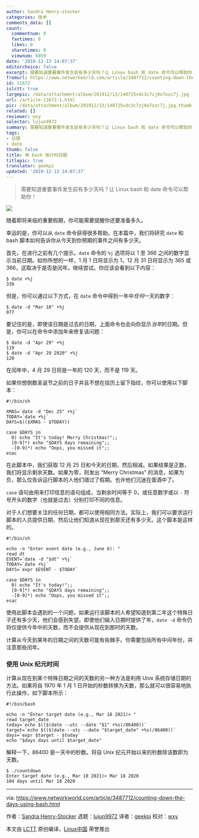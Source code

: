 ```yaml
---
author: Sandra Henry-stocker
categories: 技术
comments_data: []
count:
  commentnum: 0
  favtimes: 0
  likes: 0
  sharetimes: 0
  viewnum: 6859
date: '2019-12-13 14:07:37'
editorchoice: false
excerpt: 需要知道重要事件发生前有多少天吗？让 Linux bash 和 date 命令可以帮助你！
fromurl: https://www.networkworld.com/article/3487712/counting-down-the-days-using-bash.html
id: 11672
islctt: true
largepic: /data/attachment/album/201912/13/140725vdc3c7zj0o7ozc7j.jpg
url: /article-11672-1.html
pic: /data/attachment/album/201912/13/140725vdc3c7zj0o7ozc7j.jpg.thumb.jpg
related: []
reviewer: wxy
selector: lujun9972
summary: 需要知道重要事件发生前有多少天吗？让 Linux bash 和 date 命令可以帮助你！
tags:
- 日期
- date
thumb: false
title: 用 bash 倒计时日期
titlepic: true
translator: geekpi
updated: '2019-12-13 14:07:37'
---
```



> 
> 需要知道重要事件发生前有多少天吗？让 Linux bash 和 date 命令可以帮助你！
> 
> 
> 


![](/data/attachment/album/201912/13/140725vdc3c7zj0o7ozc7j.jpg)


随着即将来临的重要假期，你可能需要提醒你还要准备多久。


幸运的是，你可以从 `date` 命令获得很多帮助。在本篇中，我们将研究 `date` 和 bash 脚本如何告诉你从今天到你预期的事件之间有多少天。


首先，在进行之前有几个提示。`date` 命令的 `%j` 选项将以 1 至 366 之间的数字显示当前日期。如你所想的一样，1 月 1 日将显示为 1，12 月 31 日将显示为 365 或 366，这取决于是否是闰年。继续尝试。你应该会看到以下内容：



```
$ date +%j
339
```

但是，你可以通过以下方式，在 `date` 命令中得到一年中*任何*一天的数字：



```
$ date -d "Mar 18" +%j
077
```

要记住的是，即使该日期是过去的日期，上面命令也会向你显示*当年*的日期。但是，你可以在命令中添加年来修复该问题：



```
$ date -d "Apr 29" +%j
119
$ date -d "Apr 29 2020" +%j
120
```

在闰年中，4 月 29 日将是一年的 120 天，而不是 119 天。


如果你想倒数圣诞节之前的日子并且不想在挂历上留下指纹，你可以使用以下脚本：



```
#!/bin/sh

XMAS=`date -d "Dec 25" +%j`
TODAY=`date +%j`
DAYS=$(($XMAS - $TODAY))

case $DAYS in
  0) echo "It's today! Merry Christmas!";;
  [0-9]*) echo "$DAYS days remaining";;
  -[0-9]*) echo "Oops, you missed it";;
esac
```

在此脚本中，我们获取 12 月 25 日和今天的日期，然后相减。如果结果是正数，我们将显示剩余天数。如果为零，则发出 “Merry Christmas” 的消息，如果为负，那么仅告诉运行脚本的人他们错过了假期。也许他们沉迷在蛋酒中了。


`case` 语句由用来打印信息的语句组成，当剩余时间等于 0，或任意数字或以 `-` 符号开头的数字（也就是过去）分别打印不同的信息。


对于人们想要关注的任何日期，都可以使用相同方法。实际上，我们可以要求运行脚本的人员提供日期，然后让他们知道从现在到那天还有多少天。这个脚本是这样的。



```
#!/bin/sh

echo -n "Enter event date (e.g., June 6): "
read dt
EVENT=`date -d "$dt" +%j`
TODAY=`date +%j`
DAYS=`expr $EVENT - $TODAY`

case $DAYS in
  0) echo "It's today!";;
  [0-9]*) echo "$DAYS days remaining";;
  -[0-9]*) echo "Oops, you missed it";;
esac
```

使用此脚本会遇到的一个问题，如果运行该脚本的人希望知道到第二年这个特殊日子还有多少天，他们会感到失望。即使他们输入日期时提供了年，`date -d` 命令仍将仅提供今年中的天数，而不会提供从现在到那时的天数。


计算从今天到某年的日期之间的天数可能有些棘手。你需要包括所有中间年份，并注意那些闰年。


### 使用 Unix 纪元时间


计算从现在到某个特殊日期之间的天数的另一种方法是利用 Unix 系统存储日期的方法。如果将自 1970 年 1 月 1 日开始的秒数转换为天数，那么就可以很容易地执行此操作，如下脚本所示：



```
#!/bin/bash

echo -n "Enter target date (e.g., Mar 18 2021)> "
read target_date
today=`echo $(($(date --utc --date "$1" +%s)/86400))`
target=`echo $(($(date --utc --date "$target_date" +%s)/86400))`
days=`expr $target - $today`
echo "$days days until $target_date"
```

解释一下，86400 是一天中的秒数。将自 Unix 纪元开始以来的秒数除该数即为天数。



```
$ ./countdown
Enter target date (e.g., Mar 18 2021)> Mar 18 2020
104 days until Mar 18 2020
```



---


via: <https://www.networkworld.com/article/3487712/counting-down-the-days-using-bash.html>


作者：[Sandra Henry-Stocker](https://www.networkworld.com/author/Sandra-Henry_Stocker/) 选题：[lujun9972](https://github.com/lujun9972) 译者：[geekpi](https://github.com/geekpi) 校对：[wxy](https://github.com/wxy)


本文由 [LCTT](https://github.com/LCTT/TranslateProject) 原创编译，[Linux中国](https://linux.cn/) 荣誉推出
